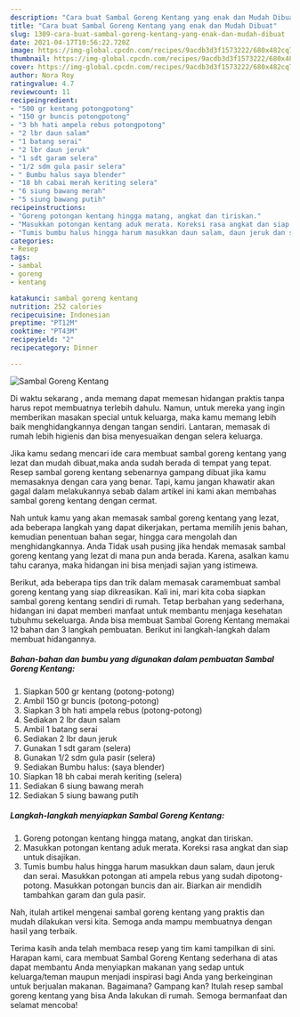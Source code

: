 ```yaml
---
description: "Cara buat Sambal Goreng Kentang yang enak dan Mudah Dibuat"
title: "Cara buat Sambal Goreng Kentang yang enak dan Mudah Dibuat"
slug: 1309-cara-buat-sambal-goreng-kentang-yang-enak-dan-mudah-dibuat
date: 2021-04-17T10:56:22.720Z
image: https://img-global.cpcdn.com/recipes/9acdb3d3f1573222/680x482cq70/sambal-goreng-kentang-foto-resep-utama.jpg
thumbnail: https://img-global.cpcdn.com/recipes/9acdb3d3f1573222/680x482cq70/sambal-goreng-kentang-foto-resep-utama.jpg
cover: https://img-global.cpcdn.com/recipes/9acdb3d3f1573222/680x482cq70/sambal-goreng-kentang-foto-resep-utama.jpg
author: Nora Roy
ratingvalue: 4.7
reviewcount: 11
recipeingredient:
- "500 gr kentang potongpotong"
- "150 gr buncis potongpotong"
- "3 bh hati ampela rebus potongpotong"
- "2 lbr daun salam"
- "1 batang serai"
- "2 lbr daun jeruk"
- "1 sdt garam selera"
- "1/2 sdm gula pasir selera"
- " Bumbu halus saya blender"
- "18 bh cabai merah keriting selera"
- "6 siung bawang merah"
- "5 siung bawang putih"
recipeinstructions:
- "Goreng potongan kentang hingga matang, angkat dan tiriskan."
- "Masukkan potongan kentang aduk merata. Koreksi rasa angkat dan siap untuk disajikan."
- "Tumis bumbu halus hingga harum masukkan daun salam, daun jeruk dan serai. Masukkan potongan ati ampela rebus yang sudah dipotong-potong. Masukkan potongan buncis dan air. Biarkan air mendidih tambahkan garam dan gula pasir."
categories:
- Resep
tags:
- sambal
- goreng
- kentang

katakunci: sambal goreng kentang 
nutrition: 252 calories
recipecuisine: Indonesian
preptime: "PT12M"
cooktime: "PT43M"
recipeyield: "2"
recipecategory: Dinner

---
```



![Sambal Goreng Kentang](https://img-global.cpcdn.com/recipes/9acdb3d3f1573222/680x482cq70/sambal-goreng-kentang-foto-resep-utama.jpg)

Di waktu  sekarang , anda memang dapat memesan hidangan praktis tanpa harus repot membuatnya terlebih dahulu. Namun, untuk mereka yang ingin memberikan masakan special untuk keluarga, maka kamu memang lebih baik menghidangkannya dengan tangan sendiri. Lantaran, memasak di rumah lebih higienis dan bisa menyesuaikan dengan selera keluarga.

Jika kamu sedang mencari ide cara membuat sambal goreng kentang yang lezat dan mudah dibuat,maka anda sudah berada di tempat yang tepat. Resep sambal goreng kentang  sebenarnya gampang dibuat jika kamu memasaknya dengan cara yang benar. Tapi, kamu jangan khawatir akan gagal dalam melakukannya 
sebab dalam artikel ini kami akan membahas sambal goreng kentang dengan cermat.  



Nah untuk kamu yang akan memasak sambal goreng kentang yang lezat, ada beberapa langkah yang dapat dikerjakan, pertama memilih jenis bahan, kemudian penentuan bahan segar, hingga cara mengolah dan menghidangkannya. Anda Tidak usah pusing jika hendak memasak sambal goreng kentang yang lezat di mana pun anda berada. Karena, asalkan kamu  tahu caranya, maka hidangan ini bisa menjadi sajian yang istimewa.

Berikut, ada beberapa tips dan trik dalam memasak caramembuat sambal goreng kentang yang siap dikreasikan. Kali ini, mari kita coba siapkan sambal goreng kentang sendiri di rumah. Tetap berbahan yang sederhana, hidangan ini dapat memberi manfaat untuk membantu menjaga kesehatan tubuhmu sekeluarga. Anda bisa membuat Sambal Goreng Kentang memakai 12 bahan dan 3 langkah pembuatan. Berikut ini langkah-langkah dalam membuat hidangannya.

<!--inarticleads1-->

##### Bahan-bahan dan bumbu yang digunakan dalam pembuatan Sambal Goreng Kentang:

1. Siapkan 500 gr kentang (potong-potong)
1. Ambil 150 gr buncis (potong-potong)
1. Siapkan 3 bh hati ampela rebus (potong-potong)
1. Sediakan 2 lbr daun salam
1. Ambil 1 batang serai
1. Sediakan 2 lbr daun jeruk
1. Gunakan 1 sdt garam (selera)
1. Gunakan 1/2 sdm gula pasir (selera)
1. Sediakan  Bumbu halus: (saya blender)
1. Siapkan 18 bh cabai merah keriting (selera)
1. Sediakan 6 siung bawang merah
1. Sediakan 5 siung bawang putih




<!--inarticleads2-->

##### Langkah-langkah menyiapkan Sambal Goreng Kentang:

1. Goreng potongan kentang hingga matang, angkat dan tiriskan.
1. Masukkan potongan kentang aduk merata. Koreksi rasa angkat dan siap untuk disajikan.
1. Tumis bumbu halus hingga harum masukkan daun salam, daun jeruk dan serai. Masukkan potongan ati ampela rebus yang sudah dipotong-potong. Masukkan potongan buncis dan air. Biarkan air mendidih tambahkan garam dan gula pasir.




Nah, itulah artikel mengenai  sambal goreng kentang  yang praktis dan mudah dilakukan versi kita. Semoga anda mampu membuatnya dengan hasil yang terbaik. 

Terima kasih anda telah membaca resep yang tim kami tampilkan di sini. Harapan kami, cara membuat  Sambal Goreng Kentang sederhana di atas dapat membantu Anda menyiapkan makanan yang sedap untuk keluarga/teman maupun menjadi inspirasi bagi Anda yang berkeinginan untuk berjualan makanan. Bagaimana? Gampang kan? Itulah resep sambal goreng kentang yang bisa Anda lakukan di rumah. Semoga bermanfaat dan selamat mencoba!

